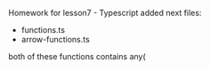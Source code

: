 Homework for lesson7 - Typescript
added next files:
- functions.ts
- arrow-functions.ts

both of these functions contains any(